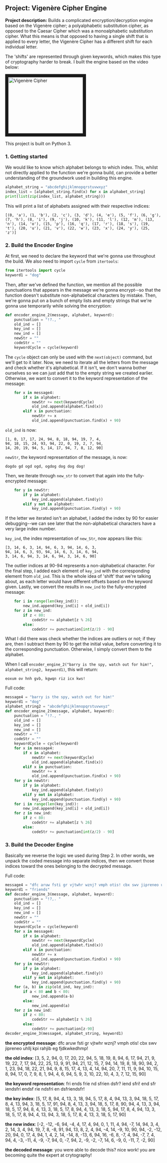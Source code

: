 ## Project: Vigenère Cipher Engine

**Project description:** Builds a complicated encryption/decryption engine based on the Vigenère cipher;  a polyalphabetic substitution cipher, as opposed to the Caesar Cipher which was a monoalphabetic substitution cipher. What this means is that opposed to having a single shift that is applied to every letter, the Vigenère Cipher has a different shift for each individual letter.

The 'shifts' are represented through given keywords, which makes this type of cryptography harder to break. 
I built the engine based on the video below:

<a href="http://www.youtube.com/watch?feature=player_embedded&v=SkJcmCaHqS0
" target="_blank"><img src="http://img.youtube.com/vi/SkJcmCaHqS0/0.jpg" 
alt="Vigenère Cipher" width="240" height="180" border="10" /></a>

This project is built on Python 3.

### 1. Getting started

We would like to know which alphabet belongs to which index. This, whilst not directly applied to the function we're gonna build, can provide a better understanding of the groundwork used in building this engine.
```python
alphabet_string = "abcdefghijklmnopqrstuvwxyz"
index_list = [alphabet_string.find(x) for x in alphabet_string]
print(list(zip(index_list, alphabet_string)))
```
This will print a list of alphabets assigned with their respective indices:
```
[(0, 'a'), (1, 'b'), (2, 'c'), (3, 'd'), (4, 'e'), (5, 'f'), (6, 'g'), (7, 'h'), (8, 'i'), (9, 'j'), (10, 'k'), (11, 'l'), (12, 'm'), (13, 'n'), (14, 'o'), (15, 'p'), (16, 'q'), (17, 'r'), (18, 's'), (19, 't'), (20, 'u'), (21, 'v'), (22, 'w'), (23, 'x'), (24, 'y'), (25, 'z')]
```

### 2. Build the Encoder Engine

At first, we need to declare the keyword that we're gonna use throughout the build. We also need to import ```cycle``` from ```itertools```:

```python
from itertools import cycle
keyword1 = "dog"
```

Then, after we've defined the function, we mention all the possible punctuations that appears in the message we're gonna encrypt--so that the function doesn't substitute non-alphabetical characters by mistake. Then, we're gonna put on a bunch of empty lists and empty strings that we're gonna use temporarily while solving the encryption:

```python
def encoder_engine_2(message, alphabet, keyword):
    punctuation = "!?., "
    old_ind = []
    key_ind = []
    new_ind = []
    newStr = ""
    codeStr = ""
    keywordCycle = cycle(keyword)
```

The ```cycle``` object can only be used with the ```next(object)``` command, but we'll get to it later. Now, we need to iterate all the letters from the message and check whether it's alphabetical. If it isn't, we don't wanna bother ourselves so we can just add that to the empty string we created earlier. Otherwise, we want to convert it to the keyword representation of the message:
```python
    for x in message4:
        if x in alphabet:
            newStr += next(keywordCycle)
            old_ind.append(alphabet.find(x))
        elif x in punctuation:
            newStr += x
            old_ind.append(punctuation.find(x) + 90)
```

```old_ind``` is now:
```
[1, 0, 17, 17, 24, 94, 8, 18, 94, 19, 7, 4, 
94, 18, 15, 24, 93, 94, 22, 0, 19, 2, 7, 94, 
14, 20, 19, 94, 5, 14, 17, 94, 7, 8, 12, 90]
```

```newStr```, the keyword representation of the message, is now:
```
dogdo gd ogd ogd, ogdog dog dog dog!
```

Then, we iterate through ```new_str``` to convert that again into the fully-encrypted message:
```python
    for y in newStr:
        if y in alphabet:
            key_ind.append(alphabet.find(y))
        elif y not in alphabet:
            key_ind.append(punctuation.find(y) + 90)
```

If the letter we iterated isn't an alphabet, I added the index by 90 for easier debugging--we can see later that the non-alphabetical characters have a very large index number. 

```key_ind```, the index representation of ```new_Str```, now appears like this:
```
[3, 14, 6, 3, 14, 94, 6, 3, 94, 14, 6, 3, 
94, 14, 6, 3, 93, 94, 14, 6, 3, 14, 6, 94, 
3, 14, 6, 94, 3, 14, 6, 94, 3, 14, 6, 90]
```

The outlier indices at 90-94 represents a non-alphabetical character.
For the final step, I added each element of ```key_ind``` with the corresponding element from ```old_ind```. This is the whole idea of 'shift' that we're talking about, as each letter would have different offsets based on the keyword given. Lastly, we convert the results in ```new_ind``` to the fully-encrypted message:

```python
    for i in range(len(key_ind)):
        new_ind.append(key_ind[i] + old_ind[i])
    for z in new_ind:
        if z < 80:
            codeStr += alphabet[z % 26]
        else:
            codeStr += punctuation[int(z/2) - 90]
```

What I did there was check whether the indices are outliers or not; if they are, then I subtract them by 90 to get the initial value, before converting it to the corresponding punctuation. Otherwise, I simply convert them to the alphabet.

When I call ```encoder_engine_2("barry is the spy, watch out for him!", alphabet_string2, keyword1)```, this will return:
```
eoxum ov hnh gvb, kgwqn riz icx kws!
```
Full code:
```python
message4 = "barry is the spy, watch out for him!"
keyword1 = "dog"
alphabet_string2 = "abcdefghijklmnopqrstuvwxyz"
def encoder_engine_2(message, alphabet, keyword):
    punctuation = "!?., "
    old_ind = []
    key_ind = []
    new_ind = []
    newStr = ""
    codeStr = ""
    keywordCycle = cycle(keyword)
    for x in message4:
        if x in alphabet:
            newStr += next(keywordCycle)
            old_ind.append(alphabet.find(x))
        elif x in punctuation:
            newStr += x
            old_ind.append(punctuation.find(x) + 90)
    for y in newStr:
        if y in alphabet:
            key_ind.append(alphabet.find(y))
        elif y not in alphabet:
            key_ind.append(punctuation.find(y) + 90)
    for i in range(len(key_ind)):
        new_ind.append(key_ind[i] + old_ind[i])
    for z in new_ind:
        if z < 80:
            codeStr += alphabet[z % 26]
        else:
            codeStr += punctuation[int(z/2) - 90]
```
### 3. Build the Decoder Engine

Basically we reverse the logic we used during Step 2. In other words, we unpack the coded message into separate indices, then we convert those indices toward the ones belonging to the decrypted message. 

Full code:
```python
message4 = "dfc aruw fsti gr vjtwhr wznj? vmph otis! cbx swv jipreneo uhllj kpi rahjib eg fjdkwkedhmp!"
keyword1 = "friends"
def decoder_engine_3(message, alphabet, keyword):
    punctuation = "!?,. "
    old_ind = []
    key_ind = []
    new_ind = []
    newStr = ""
    codeStr = ""
    keywordCycle = cycle(keyword)
    for x in message4:
        if x in alphabet:
            newStr += next(keywordCycle)
            old_ind.append(alphabet.find(x))
        elif x in punctuation:
            newStr += x
            old_ind.append(punctuation.find(x) + 90)
    for y in newStr:
        if y in alphabet:
            key_ind.append(alphabet.find(y))
        elif y not in alphabet:
            key_ind.append(punctuation.find(y) + 90)
    for (a, b) in zip(old_ind, key_ind):
        if a < 80 and b < 80:
            new_ind.append(a-b)
        else:
            new_ind.append(a)
    for z in new_ind:
        if z < 80:
            codeStr += alphabet[z % 26]
        else:
            codeStr += punctuation[z-90]
decoder_engine_3(message4, alphabet_string, keyword1)
```
**the encrypted message**:
dfc aruw fsti gr vjtwhr wznj? vmph otis! cbx swv jipreneo uhllj kpi rahjib eg fjdkwkedhmp!

**the old index**:
\[3, 5, 2, 94, 0, 17, 20, 22, 94, 5, 18, 19, 8, 94, 6, 17, 94, 21, 9, 19, 22, 7, 17, 94, 22, 25, 13, 9, 91, 94, 21, 12, 15, 7, 94, 14, 19, 8, 18, 90, 94, 2, 1, 23, 94, 18, 22, 21, 94, 9, 8, 15, 17, 4, 13, 4, 14, 94, 20, 7, 11, 11, 9, 94, 10, 15, 8, 94, 17, 0, 7, 9, 8, 1, 94, 4, 6, 94, 5, 9, 3, 10, 22, 10, 4, 3, 7, 12, 15, 90]

**the keyword representation**:
fri ends frie nd sfrien dsfr? iend sfri! end sfr iendsfri endsf rie ndsfri en dsfriendsfr!

**the key index**:
\[5, 17, 8, 94, 4, 13, 3, 18, 94, 5, 17, 8, 4, 94, 13, 3, 94, 18, 5, 17, 8, 4, 13, 94, 3, 18, 5, 17, 91, 94, 8, 4, 13, 3, 94, 18, 5, 17, 8, 90, 94, 4, 13, 3, 94, 18, 5, 17, 94, 8, 4, 13, 3, 18, 5, 17, 8, 94, 4, 13, 3, 18, 5, 94, 17, 8, 4, 94, 13, 3, 18, 5, 17, 8, 94, 4, 13, 94, 3, 18, 5, 17, 8, 4, 13, 3, 18, 5, 17, 90]

**the new index**:
\[-2, -12, -6, 94, -4, 4, 17, 4, 94, 0, 1, 11, 4, 94, -7, 14, 94, 3, 4, 2, 14, 3, 4, 94, 19, 7, 8, -8, 91, 94, 13, 8, 2, 4, 94, -4, 14, -9, 10, 90, 94, -2, -12, 20, 94, 0, 17, 4, 94, 1, 4, 2, 14, -14, 8, -13, 6, 94, 16, -6, 8, -7, 4, 94, -7, 7, 4, 94, 4, -3, -11, 4, -9, -7, 94, 0, -7, 94, 2, -9, -2, -7, 14, 6, -9, 0, -11, 7, -2, 90]

**the decoded message**:
you were able to decode this? nice work! you are becoming quite the expert at crytography!

